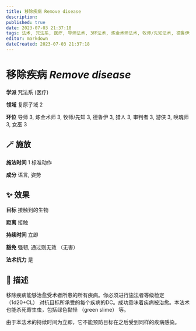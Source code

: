 ```yaml
---
title: 移除疾病 Remove disease
description: 
published: true
date: 2023-07-03 21:37:18
tags: 法术, 咒法系, 医疗, 导师法术, 3环法术, 炼金术师法术, 牧师/先知法术, 德鲁伊法术, 猎人法术, 审判者法术, 游侠法术, 唤魂师法术, 女巫法术, 复原子域
editor: markdown
dateCreated: 2023-07-03 21:37:18
---
```


# **移除疾病** *Remove disease*

**学派** 咒法系 (医疗) 

**领域** 复原子域 2

**环位** 导师 3, 炼金术师 3, 牧师/先知 3, 德鲁伊 3, 猎人 3, 审判者 3, 游侠 3, 唤魂师 3, 女巫 3

## 🪄 施放

**施法时间** 1 标准动作

**成分** 语言, 姿势

## ✨ 效果 

**目标** 接触到的生物 

**距离** 接触  

**持续时间** 立即 

**豁免** 强韧, 通过则无效 （无害）

**法术抗力** 是

## 📖 描述

移除疾病能够治愈受术者所患的所有疾病。你必须进行施法者等级检定 （1d20+CL） 对抗目标所承受的每个疾病的DC。成功意味着疾病被治愈。本法术也能杀死寄生虫，包括绿色黏怪 （green slime） 等。

由于本法术的持续时间为立即，它不能预防目标在之后受到同样的疾病感染。
    